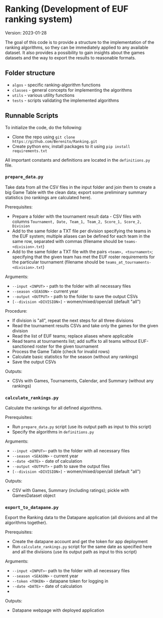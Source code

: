 # Ranking (Development of EUF ranking system)

Version: 2023-01-28

The goal of this code is to provide a structure to the implementation of the ranking algorithms, 
so they can be immediately applied to any available dataset. It also provides a possibility to gain 
insights about the games datasets and the way to export the results to reasonable formats.

## Folder structure

* `algos` - specific ranking-algorithm functions 
* `classes` - general concepts for implementing the algorithms
* `utils` - various utility functions
* `tests` - scripts validating the implemented algorithms

## Runnable Scripts

To initialize the code, do the following:
* Clone the repo using `git clone https://github.com/Berenito/Ranking.git`
* Create python env, install packages to it using `pip install requirements.txt`

All important constants and definitions are located in the `definitions.py` file.

### `prepare_data.py`

Take data from all the CSV files in the input folder and join them to create a big Game Table with the clean data;
export some preliminary summary statistics (no rankings are calculated here).

Prerequisites:
* Prepare a folder with the tournament result data - CSV files with columns `Tournament, Date, Team_1, Team_2,
  Score_1, Score_2, Division`
* Add to the same folder a TXT file per division specifying the teams in the EUF system; multiple aliases can be
  defined for each team in the same row, separated with commas (filename should be `teams-<division>.txt`)
* Add to the same folder a TXT file with the pairs `<team>, <tournament>`; specifying that the given team has met the
  EUF roster requirements for the particular tournament (filename should be `teams_at_tournaments-<division>.txt`)

Arguments:
* `--input <INPUT>` - path to the folder with all necessary files
* `--season <SEASON>` - current year
* `--output <OUTPUT>` - path to the folder to save the output CSVs
* `[--division <DIVISION>]` - women/mixed/open/all (default "all")

Procedure:
* If division is "all", repeat the next steps for all three divisions
* Read the tournament results CSVs and take only the games for the given division
* Read the list of EUF teams; replace aliases where applicable
* Read teams at tournaments list; add suffix to all teams without EUF-sanctioned roster for the given tournament
* Process the Game Table (check for invalid rows)
* Calculate basic statistics for the season (without any rankings)
* Save the output CSVs

Outputs:
* CSVs with Games, Tournaments, Calendar, and Summary (without any rankings)

### `calculate_rankings.py`

Calculate the rankings for all defined algorithms.

Prerequisites:
* Run `prepare_data.py` script (use its output path as input to this script)
* Specify the algorithms in `definitions.py`

Arguments:
* `--input <INPUT>`- path to the folder with all necessary files
* `--season <SEASON>` - current year
* `--date <DATE>` - date of calculation
* `--output <OUTPUT>` - path to save the output files
* `[--division <DIVISION>]` - women/mixed/open/all (default "all")

Outputs:
* CSV with Games, Summary (including ratings); pickle with GamesDataset object

### `export_to_datapane.py`

Export the Ranking data to the Datapane application (all divisions and all the algorithms together).

Prerequisites:
* Create the datapane account and get the token for app deployment
* Run `calculate_rankings.py` script for the same date as specified here and all the divisions (use its output path as input to this script)

Arguments:
* `--input <INPUT>`- path to the folder with all necessary files
* `--season <SEASON>` - current year
* `--token <TOKEN>` - datapane token for logging in
* `--date <DATE>` - date of calculation
* 
Outputs:
* Datapane webpage with deployed application
  


